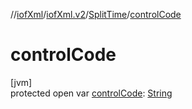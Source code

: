 //[iofXml](../../../index.md)/[iofXml.v2](../index.md)/[SplitTime](index.md)/[controlCode](control-code.md)

# controlCode

[jvm]\
protected open var [controlCode](control-code.md): [String](https://docs.oracle.com/javase/8/docs/api/java/lang/String.html)
